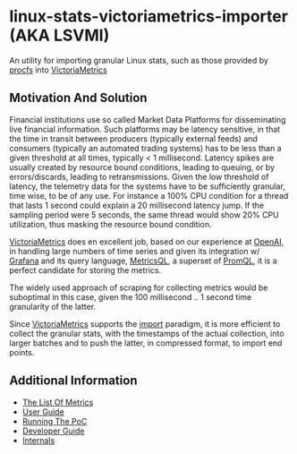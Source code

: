 # linux-stats-victoriametrics-importer (AKA LSVMI)

An utility for importing granular Linux stats, such as those provided by [procfs](https://linux.die.net/man/5/proc") into [VictoriaMetrics](https://docs.victoriametrics.com/)

## Motivation And Solution

Financial institutions use so called Market Data Platforms for disseminating live financial information. Such platforms may be latency sensitive, in that the time in transit between producers (typically external feeds) and consumers (typically an automated trading systems) has to be less than a given threshold at all times, typically < 1 millisecond. Latency spikes are usually created by resource bound conditions, leading to queuing, or by errors/discards, leading to retransmissions. Given the low threshold of latency, the telemetry data for the systems have to be sufficiently granular, time wise, to be of any use. For instance a 100% CPU condition for a thread that lasts 1 second could explain a 20 millisecond latency jump. If the sampling period were 5 seconds, the same thread would show 20% CPU utilization, thus masking the resource bound condition.

[VictoriaMetrics](https://docs.victoriametrics.com/) does en excellent job, based on our experience at [OpenAI](https://openai.com), in handling large numbers of time series and given its integration w/ [Grafana](https://grafana.com/grafana/) and its query language, [MetricsQL](https://docs.victoriametrics.com/MetricsQL.html), a superset of [PromQL](https://prometheus.io/docs/prometheus/latest/querying/basics/), it is a perfect candidate for storing the metrics.

The widely used approach of scraping for collecting metrics would be suboptimal in this case, given the 100 millisecond .. 1 second time granularity of the latter.

Since [VictoriaMetrics](https://docs.victoriametrics.com/) supports the [import](https://docs.victoriametrics.com/Cluster-VictoriaMetrics.html#url-format) paradigm, it is more efficient to collect the granular stats, with the timestamps of the actual collection, into larger batches and to push the latter, in compressed format, to import end points.

## Additional Information

- [The List Of Metrics](docs/metrics.md)
- [User Guide](docs/user_guide.md)
- [Running The PoC](docs/poc.md)
- [Developer Guide](docs/dev_guide.md)
- [Internals](docs/internals.md)
